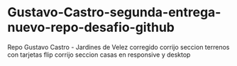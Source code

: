 # Gustavo-Castro-segunda-entrega-nuevo-repo-desafio-github
Repo Gustavo Castro - Jardines de Velez
corregido
corrijo seccion terrenos con tarjetas flip
corrijo seccion casas en responsive y desktop
